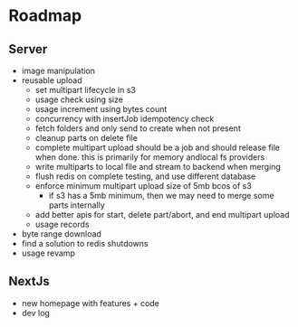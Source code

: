 # Roadmap

## Server

- image manipulation
- reusable upload
  - set multipart lifecycle in s3
  - usage check using size
  - usage increment using bytes count
  - concurrency with insertJob idempotency check
  - fetch folders and only send to create when not present
  - cleanup parts on delete file
  - complete multipart upload should be a job and should release file when done. this is primarily for memory andlocal fs providers
  - write multiparts to local file and stream to backend when merging
  - flush redis on complete testing, and use different database
  - enforce minimum multipart upload size of 5mb bcos of s3
    - if s3 has a 5mb minimum, then we may need to merge some parts internally
  - add better apis for start, delete part/abort, and end multipart upload
  - usage records
- byte range download
- find a solution to redis shutdowns
- usage revamp

## NextJs

- new homepage with features + code
- dev log
